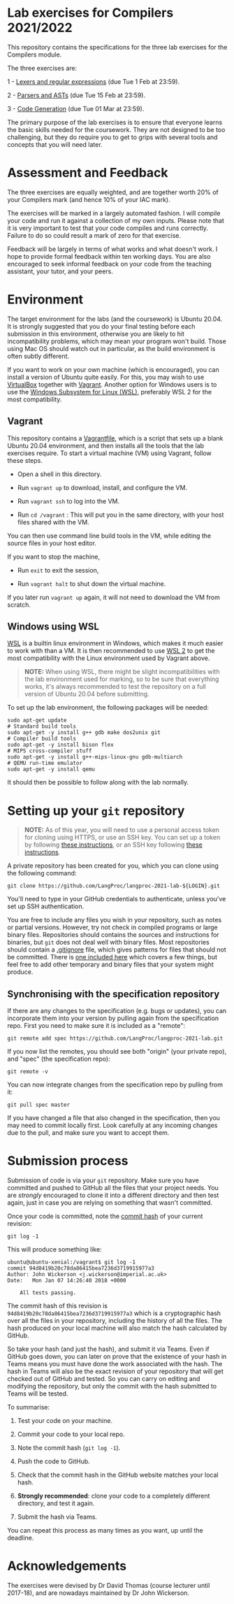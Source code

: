 Lab exercises for Compilers 2021/2022
===============================================

This repository contains the specifications for the three lab exercises for the Compilers module.

The three exercises are:

1 - [Lexers and regular expressions](1-regexes) (due Tue 1 Feb at 23:59).

2 - [Parsers and ASTs](2-parsers) (due Tue 15 Feb at 23:59).

3 - [Code Generation](3-codegen) (due Tue 01 Mar at 23:59).

The primary purpose of the lab exercises is to ensure that everyone learns the basic skills needed for the coursework. They are not designed to be too challenging, but they do require you to get to grips with several tools and concepts that you will need later.


Assessment and Feedback
=======================

The three exercises are equally weighted, and are together worth 20% of your Compilers mark (and hence 10% of your IAC mark).

The exercises will be marked in a largely automated fashion. I will compile your code and run it against a collection of my own inputs. Please note that it is very important to test that your code compiles and runs correctly. Failure to do so could result a mark of zero for that exercise.

Feedback will be largely in terms of what works and what doesn't work. I hope to provide formal feedback within ten working days. You are also encouraged to seek informal feedback on your code from the teaching assistant, your tutor, and your peers.


Environment
===========

The target environment for the labs (and the coursework) is Ubuntu 20.04. It is strongly suggested that you do your final testing before each submission in this environment, otherwise you are likely to hit incompatibility problems, which may mean your program won't build. Those using Mac OS should watch out in particular, as the build environment is often subtly different.

If you want to work on your own machine (which is encouraged), you can install a version of Ubuntu
quite easily. For this, you may wish to use [VirtualBox](https://www.virtualbox.org/) together with
[Vagrant](https://www.vagrantup.com/).  Another option for Windows users is to use the [Windows
Subsystem for Linux (WSL)](https://docs.microsoft.com/en-us/windows/wsl/about), preferably WSL 2
for the most compatibility.

Vagrant
-------

This repository contains a [Vagrantfile](Vagrantfile), which is a script that sets up a blank Ubuntu 20.04 environment, and then installs all the tools that the lab exercises require. To start a virtual machine (VM) using Vagrant, follow these steps.

- Open a shell in this directory.

- Run `vagrant up` to download, install, and configure the VM.

- Run `vagrant ssh` to log into the VM.

- Run `cd /vagrant` : This will put you in the same directory, with
  your host files shared with the VM.

You can then use command line build tools in the VM, while editing
the source files in your host editor.

If you want to stop the machine,

- Run `exit` to exit the session,

- Run `vagrant halt` to shut down the virtual machine.

If you later run `vagrant up` again, it will not need to download the VM from scratch.

Windows using WSL
-----------------

[WSL](https://docs.microsoft.com/en-us/windows/wsl/install) is a builtin linux environment in
Windows, which makes it much easier to work with than a VM.  It is then recommended to use [WSL
2](https://docs.microsoft.com/en-us/windows/wsl/basic-commands#set-wsl-version-to-1-or-2) to get the
most compatibility with the Linux environment used by Vagrant above.

> **NOTE:** When using WSL, there might be slight incompatibilities with the lab environment used
> for marking, so to be sure that everything works, it's always recommended to test the repository
> on a full version of Ubuntu 20.04 before submitting.

To set up the lab environment, the following packages will be needed:

```shell
sudo apt-get update
# Standard build tools
sudo apt-get -y install g++ gdb make dos2unix git
# Compiler build tools
sudo apt-get -y install bison flex
# MIPS cross-compiler stuff
sudo apt-get -y install g++-mips-linux-gnu gdb-multiarch
# QEMU run-time emulator
sudo apt-get -y install qemu
```

It should then be possible to follow along with the lab normally.


Setting up your `git` repository
================================

> **NOTE:** As of this year, you will need to use a personal access token for cloning using HTTPS,
> or use an SSH key.  You can set up a token by following [these
> instructions](https://docs.github.com/en/authentication/keeping-your-account-and-data-secure/creating-a-personal-access-token),
> or an SSH key following [these
> instructions](https://docs.github.com/en/authentication/connecting-to-github-with-ssh/generating-a-new-ssh-key-and-adding-it-to-the-ssh-agent).

A private repository has been created for you, which you can clone using the following command:
````
git clone https://github.com/LangProc/langproc-2021-lab-${LOGIN}.git
````
You'll need to type in your GitHub credentials to authenticate, unless
you've set up SSH authentication.

You are free to include any files you wish in your repository, such as notes or partial versions. However, try not check in compiled programs or large binary files. Repositories should contains the sources and instructions for binaries, but `git` does not deal well with binary files. Most repositories should contain a [.gitignore](https://git-scm.com/docs/gitignore) file, which gives patterns for files that should not be committed. There is [one included here](.gitignore) which covers a few things, but feel free to add other temporary and binary files that your system might produce.

Synchronising with the specification repository
-----------------------------------------------

If there are any changes to the specification (e.g. bugs or updates), you can incorporate them into your version by pulling again from the specification repo. First you need to make sure it is included as a "remote":
````
git remote add spec https://github.com/LangProc/langproc-2021-lab.git
````
If you now list the remotes, you should see both "origin" (your private repo), and "spec" (the specification repo):
````
git remote -v
````
You can now integrate changes from the specification repo by pulling from it:
````
git pull spec master
````

If you have changed a file that also changed in the specification, then you may need to commit locally first. Look carefully at any incoming changes due to the pull, and make sure you want to accept them.

Submission process
==================

Submission of code is via your `git` repository. Make sure you have committed and pushed to GitHub all the files that your project needs. You are _strongly_ encouraged to clone it into a different directory and then test again, just in case you are relying on something that wasn't committed.

Once your code is committed, note the [commit hash](https://blog.thoughtram.io/git/2014/11/18/the-anatomy-of-a-git-commit.html)
of your current revision:

````
git log -1
````
This will produce something like:
````
ubuntu@ubuntu-xenial:/vagrant$ git log -1
commit 94d8419b20c78da86415bea7236d3719915977a3
Author: John Wickerson <j.wickerson@imperial.ac.uk>
Date:   Mon Jan 07 14:26:40 2018 +0000

    All tests passing.
````

The commit hash of this revision is `94d8419b20c78da86415bea7236d3719915977a3`
which is a cryptographic hash over all the files in your
repository, including the history of all the files. The hash produced
on your local machine will also match the hash calculated
by GitHub.

So take your hash (and just the hash), and submit it via Teams.  Even if GitHub goes down, you can later on prove that the existence of your hash in Teams means you must have done the work associated with the hash.  The hash in Teams will also be the exact revision of your repository that will get checked out of GitHub and tested. So you can carry on editing and modifying the repository, but only the commit with the hash submitted to Teams will be tested.

To summarise:

1. Test your code on your machine.

2. Commit your code to your local repo.

3. Note the commit hash (`git log -1`).

4. Push the code to GitHub.

5. Check that the commit hash in the GitHub website matches your local hash.

6. **Strongly recommended**: clone your code to a completely different directory,
    and test it again.

7. Submit the hash via Teams.

You can repeat this process as many times as you want, up until the deadline.

Acknowledgements
================

The exercises were devised by Dr David Thomas (course lecturer until 2017-18), and are nowadays maintained by Dr John Wickerson.
